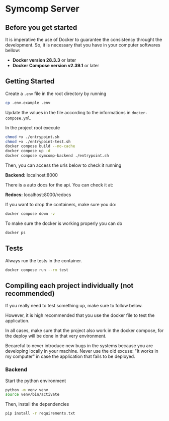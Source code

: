# Symcomp Server

## Before you get started

It is imperative the use of Docker to guarantee the consistency throught the development. So, it is necessary that you have in your computer softwares bellow:

- **Docker version 28.3.3** or later
- **Docker Compose version v2.39.1** or later

## Getting Started

Create a `.env` file in the root directory by running

```bash
cp .env.example .env
```

Update the values in the file according to the informations in `docker-compose.yml`.

In the project root execute

```bash
chmod +x ./entrypoint.sh
chmod +x ./entrypoint-test.sh
docker compose build --no-cache
docker compose up -d
docker compose symcomp-backend ./entrypoint.sh
```

Then, you can access the urls below to check it running

**Backend:** localhost:8000

There is a auto docs for the api. You can check it at:

**Redocs:** localhost:8000/redocs

If you want to drop the containers, make sure you do:

```bash
docker compose down -v
```

To make sure the docker is working properly you can do

```bash
docker ps
```

## Tests

Always run the tests in the container.

```bash
docker compose run --rm test
```

## Compiling each project individually (not recommended)

If you really need to test something up, make sure to follow below.

However, it is high recommended that you use the docker file to test the application.

In all cases, make sure that the project also work in the docker compose, for the deploy will be done in that very environment.

Becareful to never introduce new bugs in the systems because you are developing locally in your machine. Never use the old excuse: "It works in my computer" in case the application that fails to be deployed.

### Backend

Start the python environment

```bash
python -m venv venv
source venv/bin/activate
```

Then, install the dependencies

```bash
pip install -r requirements.txt
```

